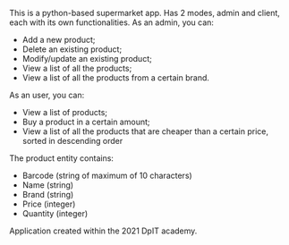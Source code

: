 This is a python-based supermarket app. Has 2 modes, admin and client, each with its own functionalities.
As an admin, you can:
  - Add a new product;
  - Delete an existing product;
  - Modify/update an existing product;
  - View a list of all the products;
  - View a list of all the products from a certain brand.

As an user, you can:
  - View a list of products;
  - Buy a product in a certain amount;
  - View a list of all the products that are cheaper than a certain price, sorted in descending order

The product entity contains:
  - Barcode (string of maximum of 10 characters)
  - Name (string)
  - Brand (string)
  - Price (integer)
  - Quantity (integer)

Application created within the 2021 DpIT academy.
